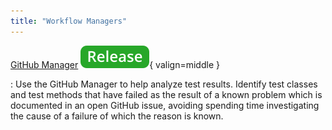 ```yaml
---
title: "Workflow Managers"
---
```


[GitHub Manager](./github-manager.md) ![release](../../../assets/images/tags/release.svg){ valign=middle }

:   Use the GitHub Manager to help analyze test results.
    Identify test classes and test methods that have failed as the result of a known problem which is documented in an open GitHub issue, avoiding spending time investigating the cause of a failure of which the reason is known.
